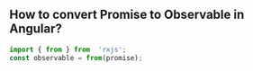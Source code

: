   

## How to convert Promise to Observable in Angular?


``` javascript
import { from } from  'rxjs';
const observable = from(promise);
```
<!--stackedit_data:
eyJwcm9wZXJ0aWVzIjoidGl0bGU6IEhvdyB0byBjb252ZXJ0IF
Byb21pc2UgdG8gT2JzZXJ2YWJsZSBpbiBBbmd1bGFyXG4iLCJo
aXN0b3J5IjpbLTE0MjM2Mzk5MTFdfQ==
-->